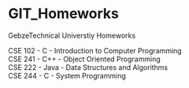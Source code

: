 # GIT_Homeworks

GebzeTechnical Universtiy Homeworks

CSE 102 - C     - Introduction to Computer Programming<br>
CSE 241 - C++   - Object Oriented Programming<br>
CSE 222 - Java  - Data Structures and Algorithms<br>
CSE 244 - C     - System Programming<br>

